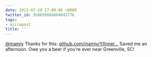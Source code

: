 ```yaml
---
date: 2013-07-20 17:09:06 +0000
twitter_id: 358695084084043776
tags:
- micropost
title: ''
---
```


[@inamiy](https://twitter.com/inamiy) Thanks for this: [github.com/inamiy/YIInner…](https://github.com/inamiy/YIInnerShadowView) Saved me an afternoon. Owe you a beer if you're ever near Greenville, SC!
